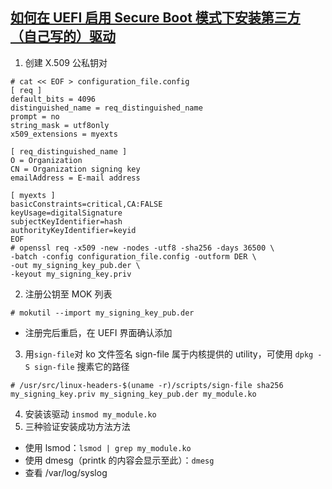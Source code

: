 ## [如何在 UEFI 启用 Secure Boot 模式下安装第三方（自己写的）驱动](https://access.redhat.com/documentation/en-us/red_hat_enterprise_linux/8/html-single/managing_monitoring_and_updating_the_kernel/index#signing-kernel-modules-for-secure-boot_managing-monitoring-and-updating-the-kernel)
1. 创建 X.509 公私钥对
```shell
# cat << EOF > configuration_file.config
[ req ]
default_bits = 4096
distinguished_name = req_distinguished_name
prompt = no
string_mask = utf8only
x509_extensions = myexts

[ req_distinguished_name ]
O = Organization
CN = Organization signing key
emailAddress = E-mail address

[ myexts ]
basicConstraints=critical,CA:FALSE
keyUsage=digitalSignature
subjectKeyIdentifier=hash
authorityKeyIdentifier=keyid
EOF
# openssl req -x509 -new -nodes -utf8 -sha256 -days 36500 \
-batch -config configuration_file.config -outform DER \
-out my_signing_key_pub.der \
-keyout my_signing_key.priv
```
2. 注册公钥至 MOK 列表
```shell
# mokutil --import my_signing_key_pub.der
```
- 注册完后重启，在 UEFI 界面确认添加
3. 用```sign-file```对 ko 文件签名
sign-file 属于内核提供的 utility，可使用 `dpkg -S sign-file` 搜素它的路径
```shell
# /usr/src/linux-headers-$(uname -r)/scripts/sign-file sha256 my_signing_key.priv my_signing_key_pub.der my_module.ko
```
4. 安装该驱动
```insmod my_module.ko```
5. 三种验证安装成功方法方法
  - 使用 lsmod：```lsmod | grep my_module.ko```
  - 使用 dmesg（printk 的内容会显示至此）：```dmesg```
  - 查看 /var/log/syslog
